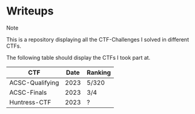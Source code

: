 # Writeups
> [!NOTE]
> This is a repository displaying all the CTF-Challenges I solved in different CTFs. 
>
> The following table should display the CTFs I took part at.

| CTF | Date | Ranking |
| ------------- | ------------- | ----- |
| ACSC-Qualifying | 2023 | 5/320 |
| ACSC-Finals | 2023 | 3/4 |
| Huntress-CTF | 2023 | ? |
